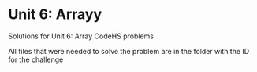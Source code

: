 # Unit 6: Arrayy

Solutions for Unit 6: Array CodeHS problems

All files that were needed to solve the problem are in the folder with the ID for the challenge
